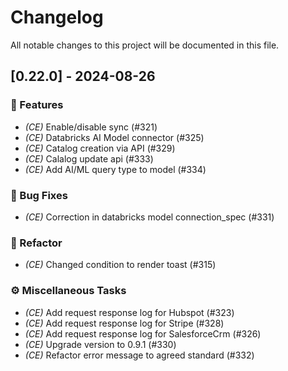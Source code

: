 # Changelog

All notable changes to this project will be documented in this file.

## [0.22.0] - 2024-08-26

### 🚀 Features

- *(CE)* Enable/disable sync (#321)
- *(CE)* Databricks AI Model connector (#325)
- *(CE)* Catalog creation via API (#329)
- *(CE)* Calalog update api (#333)
- *(CE)* Add AI/ML query type to model (#334)

### 🐛 Bug Fixes

- *(CE)* Correction in databricks model connection_spec (#331)

### 🚜 Refactor

- *(CE)* Changed condition to render toast (#315)

### ⚙️ Miscellaneous Tasks

- *(CE)* Add request response log for Hubspot (#323)
- *(CE)* Add request response log for Stripe (#328)
- *(CE)* Add request response log for SalesforceCrm (#326)
- *(CE)* Upgrade version to 0.9.1 (#330)
- *(CE)* Refactor error message to agreed standard (#332)

<!-- generated by git-cliff -->
